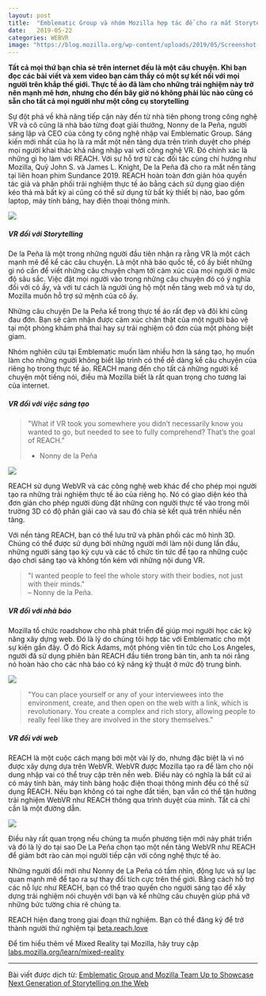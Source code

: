```yaml
---
layout: post
title:  "Emblematic Group và nhóm Mozilla hợp tác để cho ra mắt Storytelling thế hệ tiếp theo trên Web"
date:   2019-05-22
categories: WEBVR
image: "https://blog.mozilla.org/wp-content/uploads/2019/05/Screenshot-2019-05-22-14.19.24-1400x770.png"
---
```


**Tất cả mọi thứ bạn chia sẻ trên internet đều là một câu chuyện. Khi bạn đọc các bài viết và xem video bạn cảm thấy có một sự kết nối với mọi người trên khắp thế giới. Thực tế ảo đã làm cho những trải nghiệm này trở nên mạnh mẽ hơn, nhưng cho đến bây giờ nó không phải lúc nào cũng có sẵn cho tất cả mọi người như một công cụ storytelling**

Sự đột phá về khả năng tiếp cận này đến từ nhà tiên phong trong công nghệ VR và cô cũng là nhà báo từng đoạt giải thưởng, Nonny de la Peña, người sáng lập và CEO của công ty công nghệ nhập vai Emblematic Group. Sáng kiến mới nhất của họ là ra mắt một nền tảng dựa trên trình duyệt cho phép mọi người khai thác khả năng nhập vai với công nghệ VR. Đó chính xác là những gì họ làm với REACH. Với sự hỗ trợ từ các đối tác cùng chí hướng như Mozilla, Quỹ John S. và James L. Knight, De la Peña đã cho ra mắt nền tảng tại liên hoan phim Sundance 2019. REACH hoàn toàn đơn giản hóa quyền tác giả và phân phối trải nghiệm thực tế ảo bằng cách sử dụng giao diện kéo thả mà bất kỳ ai cũng có thể sử dụng từ bất kỳ thiết bị nào, bao gồm laptop, máy tính bảng, hay điện thoại thông minh.

<img src="https://ffp4g1ylyit3jdyti1hqcvtb-wpengine.netdna-ssl.com/wp-content/uploads/2019/05/photo.jpg">

##### VR đối với Storytelling

De la Peña là một trong những người đầu tiên nhận ra rằng VR là một cách mạnh mẽ để kể các câu chuyện. Là một nhà báo quốc tế, cô ấy biết những gì nó cần để viết những câu chuyện chạm tới cảm xúc của mọi người ở mức độ sâu sắc. Việc đặt mọi người vào trong những câu chuyện đó có ý nghĩa đối với cô ấy, và với tư cách là người ủng hộ một nền tảng web mở và tự do, Mozilla muốn hỗ trợ sứ mệnh của cô ấy.

Những câu chuyện De la Peña kể trong thực tế áo rất đẹp và đôi khi cũng đau đớn. Bạn sẽ cảm nhận được cảm xúc chân thật của một người bảo vệ tại một phòng khám phá thai hay sự trải nghiệm cô đơn của một phòng biệt giam.

Nhóm nghiên cứu tại Emblematic muốn làm nhiều hơn là sáng tạo, họ muốn làm cho những người không biết lập trình có thể dễ dàng kể câu chuyện của riêng họ trong thực tế ảo. REACH mang đến cho tất cả những người kể chuyện một tiếng nói, điều mà Mozilla biết là rất quan trọng cho tương lai của internet.

##### VR đối với việc sáng tạo

> "What if VR took you somewhere you didn’t necessarily know you wanted to go, but needed to see to fully comprehend? That’s the goal of REACH."  
> - Nonny de la Peña

<img src="https://ffp4g1ylyit3jdyti1hqcvtb-wpengine.netdna-ssl.com/wp-content/uploads/2019/05/77489.jpg">

REACH sử dụng WebVR và các công nghệ web khác để cho phép mọi người tạo ra những trải nghiệm thực tế ảo của riêng họ. Nó có giao diện kéo thả đơn giản cho phép người dùng đặt những con người thực tế vào trong môi trường 3D có độ phân giải cao và sau đó chia sẻ kết quả trên nhiều nền tảng.

Với nền tảng REACH, bạn có thể lưu trữ và phân phối các mô hình 3D. Chúng có thể được sử dụng bởi những người mới làm nội dung lần đầu, những người sáng tạo kỳ cựu và các tổ chức tin tức để tạo ra những cuộc dạo chơi sáng tạo và không tốn kém với những nội dung VR.

> "I wanted people to feel the whole story with their bodies, not just with their minds."  
> – Nonny de la Peña.

##### VR đối với nhà báo

Mozilla tổ chức roadshow cho nhà phát triển để giúp mọi người học các kỹ năng xây dựng web. Đó là lý do chúng tôi hợp tác với Emblematic cho một sự kiện gần đây. Ở đó Rick Adams, một phóng viên tin tức cho Los Angeles, người đã sử dụng phiên bản REACH đầu tiên trong bản tin, anh ta nói rằng nó hoàn hảo cho các nhà báo có kỹ năng kỹ thuật ở mức độ trung bình.

<img src="https://ffp4g1ylyit3jdyti1hqcvtb-wpengine.netdna-ssl.com/wp-content/uploads/2019/05/May-17-2019-14-04-15.gif">

> "You can place yourself or any of your interviewees into the environment, create, and then open on the web with a link, which is revolutionary. You create a complex and rich story, allowing people to really feel like they are involved in the story themselves."

##### VR đối với web

REACH là một cuộc cách mạng bởi một vài lý do, nhưng đặc biệt là vì nó được xây dựng dựa trên WebVR. WebVR được Mozilla tạo ra để làm cho nội dung nhập vai có thể truy cập trên nền web. Điều này có nghĩa là bất cứ ai có máy tính bàn, máy tính bảng hoặc điện thoại thông minh đều có thể sử dụng REACH. Nếu bạn không có tai nghe đắt tiền, bạn vẫn có thể tận hưởng trải nghiệm WebVR như REACH thông qua trình duyệt của mình. Tất cả chỉ cần là một đường dẫn.

<img src="https://blog.mozilla.org/wp-content/uploads/2019/05/17921-768x512.jpg">

Điều này rất quan trọng nếu chúng ta muốn phương tiện mới này phát triển và đó là lý do tại sao De La Peña chọn tạo một nền tảng WebVR như REACH để giảm bớt rào cản mọi người tiếp cận với công nghệ thực tế ảo.

Những người đổi mới như Nonny de La Peña có tầm nhìn, động lực và sự lạc quan mạnh mẽ để tạo ra sự thay đổi tích cực trên thế giới. Bằng cách hỗ trợ các nỗ lực như REACH, bạn có thể trao quyền cho người sáng tạo để xây dựng trải nghiệm nói chuyện với bạn và kể những câu chuyện giúp phá vỡ những bức tường chia rẽ chúng ta.

REACH hiện đang trong giai đoạn thử nghiệm. Bạn có thể đăng ký để trở thành người thử nghiệm tại [beta.reach.love](https://beta.reach.love/)

Để tìm hiểu thêm về Mixed Reality tại Mozilla, hãy truy cập [labs.mozilla.org/learn/mixed-reality](https://labs.mozilla.org/learn/mixed-reality)

----

Bài viết được dịch từ: [Emblematic Group and Mozilla Team Up to Showcase Next Generation of Storytelling on the Web](https://blog.mozilla.org/blog/2019/05/22/emblematic-group-and-mozilla-team-up-to-showcase-next-generation-of-storytelling-on-the-web/)